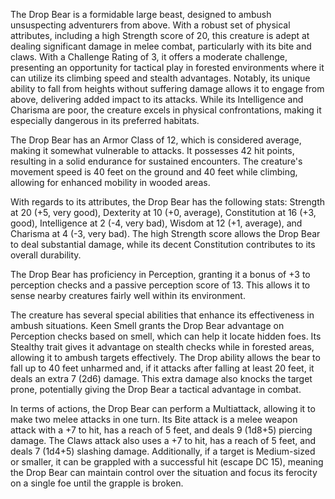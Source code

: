 The Drop Bear is a formidable large beast, designed to ambush unsuspecting adventurers from above. With a robust set of physical attributes, including a high Strength score of 20, this creature is adept at dealing significant damage in melee combat, particularly with its bite and claws. With a Challenge Rating of 3, it offers a moderate challenge, presenting an opportunity for tactical play in forested environments where it can utilize its climbing speed and stealth advantages. Notably, its unique ability to fall from heights without suffering damage allows it to engage from above, delivering added impact to its attacks. While its Intelligence and Charisma are poor, the creature excels in physical confrontations, making it especially dangerous in its preferred habitats.

The Drop Bear has an Armor Class of 12, which is considered average, making it somewhat vulnerable to attacks. It possesses 42 hit points, resulting in a solid endurance for sustained encounters. The creature's movement speed is 40 feet on the ground and 40 feet while climbing, allowing for enhanced mobility in wooded areas.

With regards to its attributes, the Drop Bear has the following stats: Strength at 20 (+5, very good), Dexterity at 10 (+0, average), Constitution at 16 (+3, good), Intelligence at 2 (-4, very bad), Wisdom at 12 (+1, average), and Charisma at 4 (-3, very bad). The high Strength score allows the Drop Bear to deal substantial damage, while its decent Constitution contributes to its overall durability.

The Drop Bear has proficiency in Perception, granting it a bonus of +3 to perception checks and a passive perception score of 13. This allows it to sense nearby creatures fairly well within its environment.

The creature has several special abilities that enhance its effectiveness in ambush situations. Keen Smell grants the Drop Bear advantage on Perception checks based on smell, which can help it locate hidden foes. Its Stealthy trait gives it advantage on stealth checks while in forested areas, allowing it to ambush targets effectively. The Drop ability allows the bear to fall up to 40 feet unharmed and, if it attacks after falling at least 20 feet, it deals an extra 7 (2d6) damage. This extra damage also knocks the target prone, potentially giving the Drop Bear a tactical advantage in combat.

In terms of actions, the Drop Bear can perform a Multiattack, allowing it to make two melee attacks in one turn. Its Bite attack is a melee weapon attack with a +7 to hit, has a reach of 5 feet, and deals 9 (1d8+5) piercing damage. The Claws attack also uses a +7 to hit, has a reach of 5 feet, and deals 7 (1d4+5) slashing damage. Additionally, if a target is Medium-sized or smaller, it can be grappled with a successful hit (escape DC 15), meaning the Drop Bear can maintain control over the situation and focus its ferocity on a single foe until the grapple is broken.